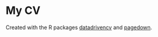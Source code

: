 # My CV

Created with the R packages [datadrivencv](https://github.com/nstrayer/datadrivencv) and [pagedown](https://pagedown.rbind.io/).
